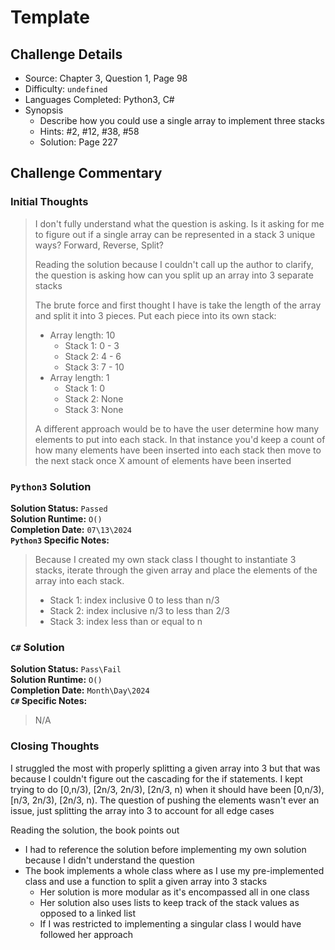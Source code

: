 # Template

## Challenge Details

- Source: Chapter 3, Question 1, Page 98
- Difficulty: `undefined`
- Languages Completed: Python3, C#
- Synopsis
  - Describe how you could use a single array to implement three stacks
  - Hints: #2, #12, #38, #58
  - Solution: Page 227

## Challenge Commentary

### Initial Thoughts

> I don't fully understand what the question is asking. Is it asking for me to figure out if a single array can be represented in a stack 3 unique ways? Forward, Reverse, Split? 
> 
> Reading the solution because I couldn't call up the author to clarify, the question is asking how can you split up an array into 3 separate stacks
>
> The brute force and first thought I have is take the length of the array and split it into 3 pieces. Put each piece into its own stack:
>
> - Array length: 10
>   - Stack 1: 0 - 3
>   - Stack 2: 4 - 6
>   - Stack 3: 7 - 10
> - Array length: 1
>   - Stack 1: 0
>   - Stack 2: None
>   - Stack 3: None
>
> A different approach would be to have the user determine how many elements to put into each stack. In that instance you'd keep a count of how many elements have been inserted into each stack then move to the next stack once X amount of elements have been inserted

### `Python3` Solution

**Solution Status:** `Passed`\
**Solution Runtime:** `O()`\
**Completion Date:** `07\13\2024`\
**`Python3` Specific Notes:**
> Because I created my own stack class I thought to instantiate 3 stacks, iterate through the given array and place the elements of the array into each stack.
>
> - Stack 1: index inclusive 0 to less than n/3
> - Stack 2: index inclusive n/3 to less than 2/3
> - Stack 3: index less than or equal to n

### `C#` Solution

**Solution Status:** `Pass\Fail`\
**Solution Runtime:** `O()`\
**Completion Date:** `Month\Day\2024`\
**`C#` Specific Notes:**
> N/A

### Closing Thoughts

I struggled the most with properly splitting a given array into 3 but that was because I couldn't figure out the cascading for the if statements. I kept trying to do [0,n/3), [2n/3, 2n/3), [2n/3, n) when it should have been [0,n/3), [n/3, 2n/3), [2n/3, n). The question of pushing the elements wasn't ever an issue, just splitting the array into 3 to account for all edge cases

Reading the solution, the book points out

- I had to reference the solution before implementing my own solution because I didn't understand the question
- The book implements a whole class where as I use my pre-implemented class and use a function to split a given array into 3 stacks
  - Her solution is more modular as it's encompassed all in one class
  - Her solution also uses lists to keep track of the stack values as opposed to a linked list
  - If I was restricted to implementing a singular class I would have followed her approach